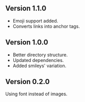 Version 1.1.0
-------------

* Emoji support added.
* Converts links into anchor tags.

Version 1.0.0
-------------

* Better directory structure.
* Updated dependencies.
* Added smileys' variation.

Version 0.2.0
-------------

Using font instead of images.
